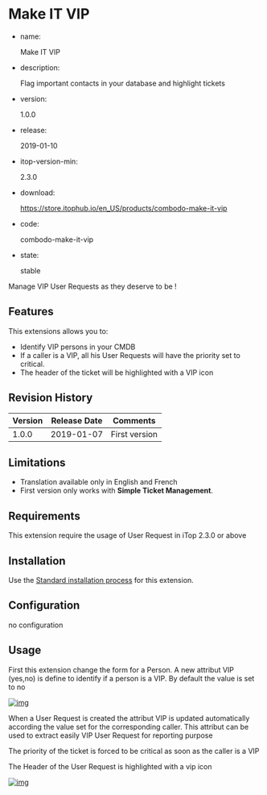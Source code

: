# Make IT VIP

- name:

  Make IT VIP

- description:

  Flag important contacts in your database and highlight tickets

- version:

  1.0.0

- release:

  2019-01-10

- itop-version-min:

  2.3.0

- download:

  https://store.itophub.io/en_US/products/combodo-make-it-vip

- code:

  combodo-make-it-vip

- state:

  stable

Manage VIP User Requests as they deserve to be !

## Features

This extensions allows you to:

- Identify VIP persons in your CMDB
- If a caller is a VIP, all his User Requests will have the priority set to critical.
- The header of the ticket will be highlighted with a VIP icon

## Revision History

| Version | Release Date | Comments      |
| ------- | ------------ | ------------- |
| 1.0.0   | 2019-01-07   | First version |

## Limitations

- Translation available only in English and French
- First version only works with **Simple Ticket Management**.

## Requirements

This extension require the usage of User Request in iTop 2.3.0 or above

## Installation

Use the [Standard installation process](https://www.itophub.io/wiki/page?id=extensions%3Ainstallation) for this extension.

## Configuration

no configuration

## Usage

First this extension change the form for a Person.
A new attribut VIP (yes,no) is define to identify if a person is a VIP.
By default the value is set to no

[![img](https://www.itophub.io/wiki/media?media=extensions%3Amake-it-vip-person.png)](https://www.itophub.io/wiki/media?media=extensions%3Amake-it-vip-person.png)

When a User Request is created the attribut VIP is updated automatically according the value set for the corresponding caller.
This attribut can be used to extract easily VIP User Request for reporting purpose

The priority of the ticket is forced to be critical as soon as the caller is a VIP

The Header of the User Request is highlighted with a vip icon

[![img](https://www.itophub.io/wiki/media?media=extensions%3Amake-it-vip-user-request.png)](https://www.itophub.io/wiki/media?media=extensions%3Amake-it-vip-user-request.png)